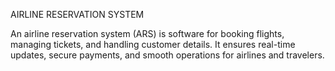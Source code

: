 AIRLINE RESERVATION SYSTEM 

An airline reservation system (ARS) is software for booking flights, managing tickets, and handling customer details. It ensures real-time updates, secure payments, and smooth operations for airlines and travelers.

